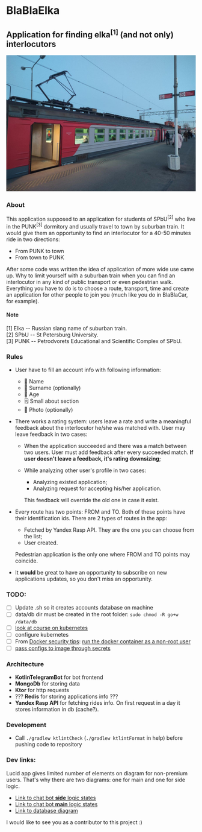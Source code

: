 # BlaBlaElka

## Application for finding elka<sup>[1]</sup> (and not only) interlocutors

<img src="readme_data/Elka.jpg" width="1280" height="361" alt="Elka">

### About

This application supposed to an application for students of SPbU<sup>[2]</sup> who live in the PUNK<sup>[3]</sup>
dormitory and usually travel to town by suburban train. It would give them an opportunity to find an interlocutor for a
40-50 minutes ride in two directions:

* From PUNK to town
* From town to PUNK

After some code was written the idea of application of more wide use came up. Why to limit yourself with a suburban
train when you can find an interlocutor in any kind of public transport or even pedestrian walk. Everything you have to
do is to choose a route, transport, time and create an application for other people to join you (much like you do in
BlaBlaCar, for example).

#### Note

[1] Elka -- Russian slang name of suburban train.  
[2] SPbU -- St Petersburg University.  
[3] PUNK -- Petrodvorets Educational and Scientific Complex of SPbU.

### Rules

* User have to fill an account info with following information:
    * 👤 Name
    * 👥 Surname (optionally)
    * 🔢 Age
    * 🗒 Small about section
    * 📸 Photo (optionally)
* There works a rating system: users leave a rate and write a meaningful feedback about the interlocutor he/she was
  matched with. User may leave feedback in two cases:
    * When the application succeeded and there was a match between two users. User must add feedback after every
      succeeded match. **If user doesn't leave a feedback, it's rating downsizing**;
    * While analyzing other user's profile in two cases:
        * Analyzing existed application;
        * Analyzing request for accepting his/her application.

      This feedback will override the old one in case it exist.
* Every route has two points: FROM and TO. Both of these points have their identification ids. There are 2 types of
  routes in the app:
    * Fetched by Yandex Rasp API. They are the one you can choose from the list;
    * User created.

  Pedestrian application is the only one where FROM and TO points may coincide.
* It **would** be great to have an opportunity to subscribe on new applications updates, so you don't miss an
  opportunity.

### TODO:

- [ ] Update .sh so it creates accounts database on machine
- [ ] data/db dir must be created in the root folder: `sudo chmod -R go+w /data/db`
- [ ] [look at course on kubernetes](https://www.edx.org/course/introduction-to-kubernetes)
- [ ] configure kubernetes
- [ ] 
  From [Docker security tips](https://blog.aquasec.com/docker-security-best-practices): [run the docker container as a non-root user](https://docs.docker.com/engine/security/rootless/)
- [ ] [pass configs to image through secrets](https://kubernetes.io/docs/concepts/configuration/secret/)

### Architecture

* **KotlinTelegramBot** for bot frontend
* **MongoDb** for storing data
* **Ktor** for http requests
* ??? **Redis** for storing applications info ???
* **Yandex Rasp API** for fetching rides info. On first request <FROM-TO> in a day it stores information in db (cache?).

### Development

* Call `./gradlew ktlintCheck` (`./gradlew ktlintFormat` in help) before pushing code to repository

### Dev links:

Lucid app gives limited number of elements on diagram for non-premium users. That's why there are two diagrams: one for
main and one for side logic.

* [Link to chat bot **side** logic states](https://lucid.app/lucidchart/be301ab7-e7b3-4da6-8945-35b652179a83/edit?invitationId=inv_b88953e5-c8e9-458f-963f-41b3ad14658e&page=0_0#)
* [Link to chat bot **main** logic states](https://lucid.app/lucidchart/2fadb7ff-78ad-4e3d-a2ea-88541bf43511/edit?viewport_loc=-1259%2C82%2C3328%2C1684%2C0_0&invitationId=inv_95e2bc04-b5fd-4e88-abc6-63ce8b9980d3#)
* [Link to database diagram](https://dbdiagram.io/d/62ed062bc2d9cf52fa52969a)

I would like to see you as a contributor to this project :)